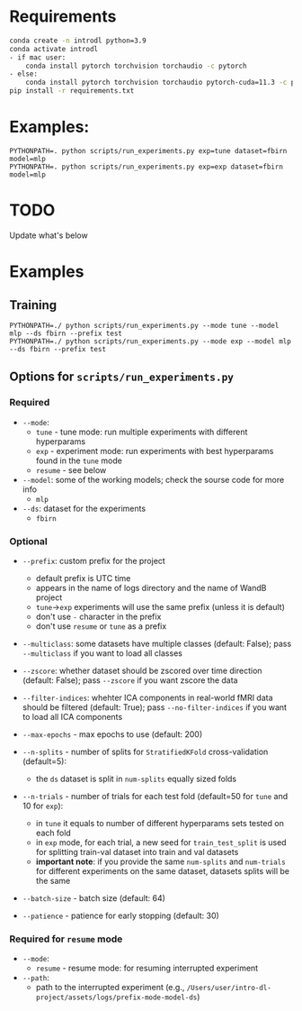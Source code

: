 # Requirements

```bash
conda create -n introdl python=3.9
conda activate introdl
- if mac user:
    conda install pytorch torchvision torchaudio -c pytorch
- else:
    conda install pytorch torchvision torchaudio pytorch-cuda=11.3 -c pytorch -c nvidia
pip install -r requirements.txt
```

# Examples:
```
PYTHONPATH=. python scripts/run_experiments.py exp=tune dataset=fbirn model=mlp
PYTHONPATH=. python scripts/run_experiments.py exp=exp dataset=fbirn model=mlp
```
# TODO
Update what's below

# Examples
## Training
```
PYTHONPATH=./ python scripts/run_experiments.py --mode tune --model mlp --ds fbirn --prefix test
PYTHONPATH=./ python scripts/run_experiments.py --mode exp --model mlp --ds fbirn --prefix test
```

## Options for `scripts/run_experiments.py`

### Required
- `--mode`: 
    - `tune` - tune mode: run multiple experiments with different hyperparams
    - `exp` - experiment mode: run experiments with best hyperparams found in the `tune` mode
    - `resume` - see below
- `--model`: some of the working models; check the sourse code for more info
    - `mlp`
- `--ds`: dataset for the experiments
    - `fbirn`


### Optional
- `--prefix`: custom prefix for the project
    - default prefix is UTC time
    - appears in the name of logs directory and the name of WandB project
    - `tune`->`exp` experiments will use the same prefix (unless it is default)
    - don't use `-` character in the prefix
    - don't use `resume` or `tune` as a prefix

- `--multiclass`: some datasets have multiple classes (default: False); pass `--multiclass` if you want to load all classes

- `--zscore`: whether dataset should be zscored over time direction (default: False); pass `--zscore` if you want zscore the data

- `--filter-indices`: whehter ICA components in real-world fMRI data should be filtered (default: True); pass `--no-filter-indices` if you want to load all ICA components

- `--max-epochs` - max epochs to use (default: 200)

- `--n-splits` - number of splits for `StratifiedKFold` cross-validation (default=5):
    - the `ds` dataset is split in `num-splits` equally sized folds

- `--n-trials` - number of trials for each test fold (default=50 for `tune` and 10 for `exp`):
    - in `tune` it equals to number of different hyperparams sets tested on each fold
    - in `exp` mode, for each trial, a new seed for `train_test_split` is used for splitting train-val dataset into train and val datasets
    - **important note**: if you provide the same `num-splits` and `num-trials` for different experiments on the same dataset, datasets splits will be the same

- `--batch-size` - batch size (default: 64)
- `--patience` - patience for early stopping (default: 30)

### Required for `resume` mode
- `--mode`: 
    - `resume` - resume mode: for resuming interrupted experiment
- `--path`:
    - path to the interrupted experiment (e.g., `/Users/user/intro-dl-project/assets/logs/prefix-mode-model-ds`)

